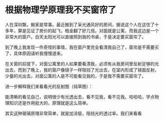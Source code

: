 # 根据物理学原理我不买窗帘了
人在深圳飘，搬家是常事。最近搬到了采光通风好的房间，据说这个人在这住了十多年，算是见证了房价的起飞，租金翻了好几倍。对面就是公寓，而我这边是一个非常大的窗户。白天太阳光可以直接照到我的书桌，于是决定要买窗帘了。

到了晚上我发现一件奇怪的事情，我在窗户里完全看清我自己了，窗帘是不需要买了，具体原因请听我慢慢道来。


在关窗的前提下，对面公寓里的人如果要看清我，必须有从我房间里反射足够的光出去，而到了晚上，我的窗户像镜子一样阻挡了光出去，在室内形成了镜面反射，少量的光出去，对面公寓的人是不可能看见我的，于是我不需要买窗帘了。

进一步解释我们来看看光的反射图（纯草图）：


能清晰的看见自己，说明很少有光透出去，看不见我，看不见我。哈哈哈，学点物理知识还是作用挺大的，原理就是这么简单。

其实这种玻璃原理非常简单，就是加涂层，阻挡光的透过率。我们来看看





